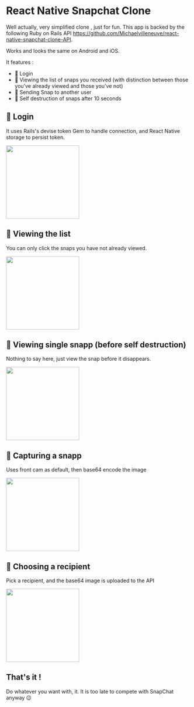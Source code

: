 React Native Snapchat Clone
===

Well actually, very simplified clone , just for fun. 
This app is backed by the following Ruby on Rails API
https://github.com/Michaelvilleneuve/react-native-snapchat-clone-API.

Works and looks the same on Android and iOS.

It features : 
+ 📲 Login
+ 👀 Viewing the list of snaps you received (with distinction between those you've already viewed and those you've not)
+ 📸 Sending Snap to another user
+ 👻 Self destruction of snaps after 10 seconds

## 📲 Login
It uses Rails's devise token Gem to handle connection, and React Native storage to persist token.

<img width="200" src="https://raw.githubusercontent.com/Michaelvilleneuve/react-native-snapchat-clone/master/screenshots/login-screen.png">

## 👀 Viewing the list
You can only click the snaps you have not already viewed.

<img width="200" src="https://raw.githubusercontent.com/Michaelvilleneuve/react-native-snapchat-clone/master/screenshots/snaps-list-view.png">

## 👻 Viewing single snapp (before self destruction)
Nothing to say here, just view the snap before it disappears.

<img width="200" src="https://raw.githubusercontent.com/Michaelvilleneuve/react-native-snapchat-clone/master/screenshots/snap-viewing.png">

## 📸 Capturing a snapp
Uses front cam as default, then base64 encode the image

<img width="200" src="https://raw.githubusercontent.com/Michaelvilleneuve/react-native-snapchat-clone/master/screenshots/snap-capture.png">

## 📸 Choosing a recipient
Pick a recipient, and the base64 image is uploaded to the API

<img width="200" src="https://raw.githubusercontent.com/Michaelvilleneuve/react-native-snapchat-clone/master/screenshots/recipient-choosing.png">

## That's it !
Do whatever you want with, it. 
It is too late to compete with SnapChat anyway 😉
